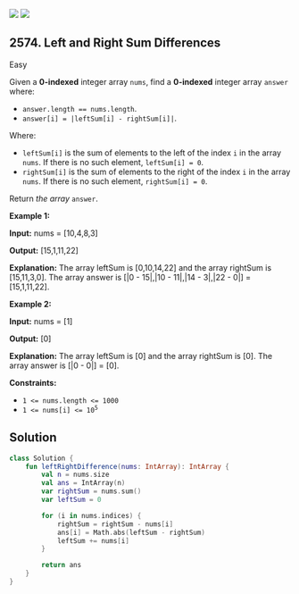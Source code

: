 [![](https://img.shields.io/github/stars/javadev/LeetCode-in-Kotlin?label=Stars&style=flat-square)](https://github.com/javadev/LeetCode-in-Kotlin)
[![](https://img.shields.io/github/forks/javadev/LeetCode-in-Kotlin?label=Fork%20me%20on%20GitHub%20&style=flat-square)](https://github.com/javadev/LeetCode-in-Kotlin/fork)

## 2574\. Left and Right Sum Differences

Easy

Given a **0-indexed** integer array `nums`, find a **0-indexed** integer array `answer` where:

*   `answer.length == nums.length`.
*   `answer[i] = |leftSum[i] - rightSum[i]|`.

Where:

*   `leftSum[i]` is the sum of elements to the left of the index `i` in the array `nums`. If there is no such element, `leftSum[i] = 0`.
*   `rightSum[i]` is the sum of elements to the right of the index `i` in the array `nums`. If there is no such element, `rightSum[i] = 0`.

Return _the array_ `answer`.

**Example 1:**

**Input:** nums = [10,4,8,3]

**Output:** [15,1,11,22]

**Explanation:** The array leftSum is [0,10,14,22] and the array rightSum is [15,11,3,0]. The array answer is [\|0 - 15\|,\|10 - 11\|,\|14 - 3\|,\|22 - 0\|] = [15,1,11,22].

**Example 2:**

**Input:** nums = [1]

**Output:** [0]

**Explanation:** The array leftSum is [0] and the array rightSum is [0]. The array answer is [\|0 - 0\|] = [0].

**Constraints:**

*   `1 <= nums.length <= 1000`
*   <code>1 <= nums[i] <= 10<sup>5</sup></code>

## Solution

```kotlin
class Solution {
    fun leftRightDifference(nums: IntArray): IntArray {
        val n = nums.size
        val ans = IntArray(n)
        var rightSum = nums.sum()
        var leftSum = 0

        for (i in nums.indices) {
            rightSum = rightSum - nums[i]
            ans[i] = Math.abs(leftSum - rightSum)
            leftSum += nums[i]
        }

        return ans
    }
}
```